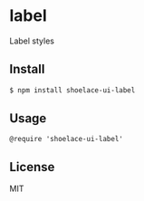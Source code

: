 # label

Label styles

## Install

```sh
$ npm install shoelace-ui-label
```
## Usage

```styl
@require 'shoelace-ui-label'
```
## License

MIT